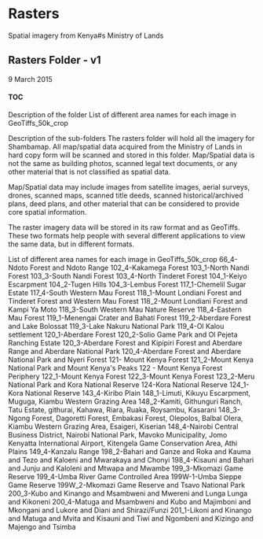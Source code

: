 # Rasters
Spatial imagery from Kenya#s Ministry of Lands

<H2>Rasters Folder - v1</H2>
9 March 2015

<H4>TOC</H4>
Description of the folder
List of different area names for each image in GeoTiffs_50k_crop


Description of the sub-folders
The rasters folder will hold all the imagery for Shambamap. All map/spatial data acquired from the Ministry of Lands in hard copy form will be scanned and stored in this folder. Map/Spatial data is not the same as building photos, scanned legal text documents, or any other material that is not classified as spatial data.

Map/Spatial data may include images from satellite images, aerial surveys, drones, scanned maps, scanned title deeds, scanned historical/archived plans, deed plans, and other material that can be considered to provide core spatial information.

The raster imagery data will be stored in its raw format and as GeoTiffs. These two formats help people with several different applications to view the same data, but in different formats.


List of different area names for each image in GeoTiffs_50k_crop
66_4-Ndoto Forest and Ndoto Range
102_4-Kakamega Forest
103_1-North Nandi Forest
103_3-South Nandi Forest
103_4-North Tinderet Forest
104_1-Keiyo Escarpment
104_2-Tugen Hills
104_3-Lembus Forest
117_1-Chemelil Sugar Estate
117_4-South Western Mau Forest
118_1-Mount Londiani Forest and Tinderet Forest and Western Mau Forest
118_2-Mount Londiani Forest and Kampi Ya Moto
118_3-South Western Mau Nature Reserve
118_4-Eastern Mau Forest
119_1-Menengai Crater and Bahati Forest
119_2-Aberdare Forest and Lake Bolossat
119_3-Lake Nakuru National Park
119_4-Ol Kalou settlement
120_1-Aberdare Forest
120_2-Solio Game Park and Ol Pejeta Ranching Estate
120_3-Aberdare Forest and Kipipiri Forest and Aberdare Range and Aberdare National Park
120_4-Aberdare Forest and Aberdare National Park and Nyeri Forest
121- Mount Kenya Forest
121_2-Mount Kenya National Park and Mount Kenya's Peaks
122 - Mount Kenya Forest Periphery
122_1-Mount Kenya Forest
122_3-Mount Kenya Forest
123_2-Meru National Park and Kora National Reserve
124-Kora National Reserve
124_1-Kora National Reserve
143_4-Kiribo Plain
148_1-Limuti, Kikuyu Escarpment, Muguga, Kiambu Western Grazing Area
148_2-Kamiti, Githunguri Ranch, Tatu Estate, githurai, Kahawa, Riara, Ruaka, Roysambu, Kasarani
148_3-Ngong Forest, Dagoretti Forest, Embakasi Forest, Olepolos, Balbal Olera, Kiambu Western Grazing Area, Esaigeri, Kiserian
148_4-Nairobi Central Business District, Nairobi National Park, Mavoko Municipality, Jomo Kenyatta International Airport, Kitengela Game Conservation Area, Athi Plains
149_4-Kanzalu Range
198_2-Bahari and Ganze and Roka and Kauma and Tezo and Kaloeni and Mwarakaya and Chonyi
198_4-Kisauni and Bahari and Junju and Kaloleni and Mtwapa and Mwambe
199_3-Mkomazi Game Reserve
199_4-Umba River Game Controlled Area
199W-1-Umba Sieppe Game Reserve
199W_2-Mkomazi Game Reserve and Tsavo National Park
200_3-Kubo and Kinango and Msambweni and Mwereni and Lunga Lunga and Kikoneni
200_4-Matuga and Msambweni and Kubo and Majimboni and Mkongani and Lukore and Diani and Shirazi/Funzi
201_1-Likoni and Kinango and Matuga and Mvita and Kisauni and Tiwi and Ngombeni and Kizingo and Majengo and Tsimba
